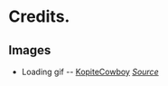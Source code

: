 # Credits.

## Images

* Loading gif -- [KopiteCowboy](https://commons.wikimedia.org/wiki/User:KopiteCowboy) *[Source](https://commons.wikimedia.org/wiki/File:Loading_2.gif)*
